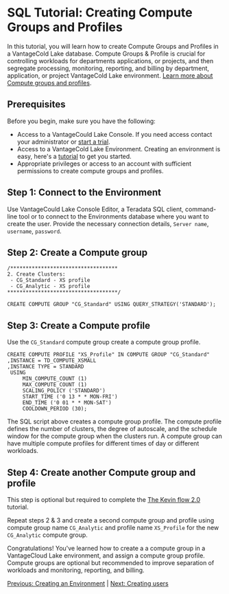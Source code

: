 # SQL Tutorial: Creating Compute Groups and Profiles

In this tutorial, you will learn how to create Compute Groups and Profiles in a VantageCold Lake database. Compute Groups & Profile is crucial for controlling workloads for departments applications, or projects, and then segregate processing, monitoring, reporting, and billing by department, application, or project VantageCold Lake environment. [Learn more about Compute groups and profiles](https://docs.teradata.com/r/Teradata-VantageCloud-Lake/Using-VantageCloud-Lake-Console-to-Manage-VantageCloud-Lake/Managing-Environments/Compute-Groups/Creating-a-Compute-Group).

## Prerequisites

Before you begin, make sure you have the following:

- Access to a VantageCould Lake Console. If you need access contact your administrator or [start a trial]().
- Access to a VantageCold Lake Environment. Creating an environment is easy, here's a [tutorial]() to get you started.
- Appropriate privileges or access to an account with sufficient permissions to create compute groups and profiles.

## Step 1: Connect to the Environment

Use VantageCould Lake Console Editor, a Teradata SQL client, command-line tool or to connect to the Environments database where you want to create the user. Provide the necessary connection details,
`Server name`, `username`, `password`.

## Step 2: Create a Compute group

```
/***********************************
2. Create Clusters:
 - CG_Standard - XS profile
 - CG_Analytic - XS profile
************************************/
​
CREATE COMPUTE GROUP "CG_Standard" USING QUERY_STRATEGY('STANDARD');
```

## Step 3: Create a Compute profile

Use the `CG_Standard` compute group create a compute group profile.

```
CREATE COMPUTE PROFILE "XS_Profile" IN COMPUTE GROUP "CG_Standard"
,INSTANCE = TD_COMPUTE_XSMALL
,INSTANCE TYPE = STANDARD
 USING
     MIN_COMPUTE_COUNT (1)
     MAX_COMPUTE_COUNT (1)
     SCALING_POLICY ('STANDARD')
     START_TIME ('0 13 * * MON-FRI')
     END_TIME ('0 01 * * MON-SAT')
     COOLDOWN_PERIOD (30);
```

The SQL script above creates a compute group profile. The compute profile defines the number of clusters, the degree of autoscale, and the schedule window for the compute group when the clusters run. A compute group can have multiple compute profiles for different times of day or different workloads.

## Step 4: Create another Compute group and profile

This step is optional but required to complete the [The Kevin flow 2.0]() tutorial.

Repeat steps 2 & 3 and create a second compute group and profile using compute group name `CG_Analytic` and profile name `XS_Profile` for the new `CG_Analytic` compute group.

Congratulations! You've learned how to create a a compute group in a VantageCloud Lake environment, and assign a compute group profile. Compute groups are optional but recommended to improve separation of workloads and monitoring, reporting, and billing.

[Previous: Creating an Environment]() | [Next: Creating users]()
